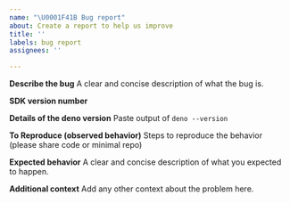 ```yaml
---
name: "\U0001F41B Bug report"
about: Create a report to help us improve
title: ''
labels: bug report
assignees: ''

---
```


**Describe the bug**
A clear and concise description of what the bug is.

**SDK version number**

**Details of the deno version**
Paste output of `deno --version`

**To Reproduce (observed behavior)**
Steps to reproduce the behavior (please share code or minimal repo)

**Expected behavior**
A clear and concise description of what you expected to happen.

**Additional context**
Add any other context about the problem here.
